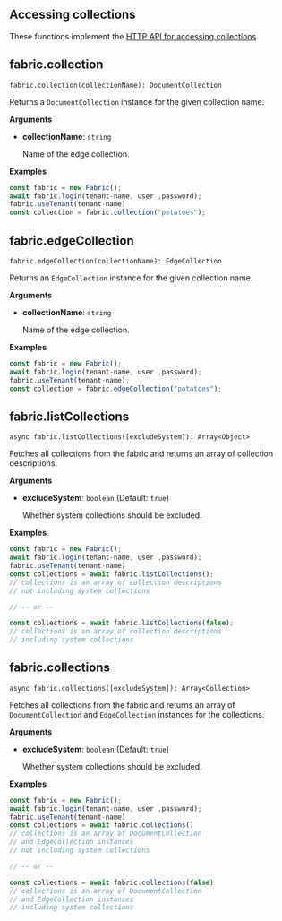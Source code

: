 ## Accessing collections

These functions implement the [HTTP API for accessing collections](https://developer.document360.io/docs/collections).

## fabric.collection

`fabric.collection(collectionName): DocumentCollection`

Returns a `DocumentCollection` instance for the given collection name.

**Arguments**

- **collectionName**: `string`

  Name of the edge collection.

**Examples**

```js
const fabric = new Fabric();
await fabric.login(tenant-name, user ,password);
fabric.useTenant(tenant-name)
const collection = fabric.collection("potatoes");
```

## fabric.edgeCollection

`fabric.edgeCollection(collectionName): EdgeCollection`

Returns an `EdgeCollection` instance for the given collection name.

**Arguments**

- **collectionName**: `string`

  Name of the edge collection.

**Examples**

```js
const fabric = new Fabric();
await fabric.login(tenant-name, user ,password);
fabric.useTenant(tenant-name);
const collection = fabric.edgeCollection("potatoes");
```

## fabric.listCollections

`async fabric.listCollections([excludeSystem]): Array<Object>`

Fetches all collections from the fabric and returns an array of collection descriptions.

**Arguments**

- **excludeSystem**: `boolean` (Default: `true`)

  Whether system collections should be excluded.

**Examples**

```js
const fabric = new Fabric();
await fabric.login(tenant-name, user ,password);
fabric.useTenant(tenant-name)
const collections = await fabric.listCollections();
// collections is an array of collection descriptions
// not including system collections

// -- or --

const collections = await fabric.listCollections(false);
// collections is an array of collection descriptions
// including system collections
```

## fabric.collections

`async fabric.collections([excludeSystem]): Array<Collection>`

Fetches all collections from the fabric and returns an array of
`DocumentCollection` and `EdgeCollection` instances for the collections.

**Arguments**

- **excludeSystem**: `boolean` (Default: `true`)

  Whether system collections should be excluded.

**Examples**

```js
const fabric = new Fabric();
await fabric.login(tenant-name, user ,password);
fabric.useTenant(tenant-name)
const collections = await fabric.collections()
// collections is an array of DocumentCollection
// and EdgeCollection instances
// not including system collections

// -- or --

const collections = await fabric.collections(false)
// collections is an array of DocumentCollection
// and EdgeCollection instances
// including system collections
```
